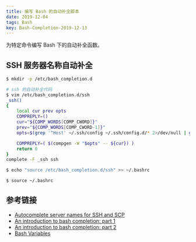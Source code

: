 ```yaml
---
title: 编写 Bash 的自动补全脚本
date: 2019-12-04
tags: Bash
key: Bash-Completion-2019-12-13
---
```


为特定命令编写 Bash 下的自动补全函数。

<!--more-->

## SSH 服务器名称自动补全

```zsh
$ mkdir -p /etc/bash_completion.d

# ssh 的自动补全代码 
$ vim /etc/bash_completion.d/ssh
_ssh() 
{
    local cur prev opts
    COMPREPLY=()
    cur="${COMP_WORDS[COMP_CWORD]}"
    prev="${COMP_WORDS[COMP_CWORD-1]}"
    opts=$(grep '^Host' ~/.ssh/config ~/.ssh/config.d/* 2>/dev/null | grep -v '[?*]' | cut -d ' ' -f 2-)

    COMPREPLY=( $(compgen -W "$opts" -- ${cur}) )
    return 0
}
complete -F _ssh ssh

$ echo "source /etc/bash_completion.d/ssh" >> ~/.bashrc

$ source ~/.bashrc
```

## 参考链接

- [Autocomplete server names for SSH and SCP](https://unix.stackexchange.com/questions/136351/autocomplete-server-names-for-ssh-and-scp)
- [An introduction to bash completion: part 1](https://debian-administration.org/article/316/An_introduction_to_bash_completion_part_1)
- [An introduction to bash completion: part 2](https://debian-administration.org/article/317/An_introduction_to_bash_completion_part_2)
- [Bash Variables](https://www.gnu.org/software/bash/manual/html_node/Bash-Variables.html#Bash-Variables)